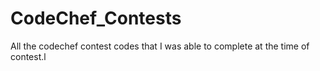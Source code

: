 # CodeChef_Contests
All the codechef contest codes that I was able to complete at the time of contest.l
